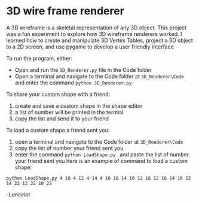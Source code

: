 # 3D wire frame renderer
A 3D wireframe is a skeletal representation of any 3D object.
This project was a fun experiment to explore how 3D wireframe renderers worked. I learned how to create and manipulate 3D Vertex Tables, project a 3D object to a 2D screen, and use pygame to develop a user friendly interface


To run the program, either:
- Open and run the ```3D_Renderer.py``` file in the Code folder
- Open a terminal and navigate to the Code folder at ```3D_Renderer\Code``` and enter the command ```python 3D_Renderer.py```

To share your custom shape with a friend:
1) create and save a custom shape in the shape editor
2) a list of number will be printed in the termial
3) copy the list and send it to your friend

To load a custom shape a friend sent you:
1) open a terminal and navigate to the Code folder at ```3D_Renderer\Code```
2) copy the list of number your friend sent you
3) enter the command ```python LoadShape.py ``` and paste the list of number your friend sent you
here is an example of command to load a custom shape:
```
python LoadShape.py 4 10 4 12 4 14 4 16 10 14 10 12 16 12 16 14 16 22 14 22 12 22 10 22
```

-*Lancelot*
